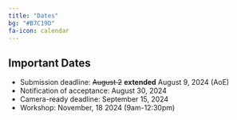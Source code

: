 ```yaml
---
title: "Dates"
bg: "#B7C19D"
fa-icon: calendar
---
```


## Important Dates 

- Submission deadline: <s>August 2</s> <b>extended</b> August 9, 2024 (AoE)
- Notification of acceptance: August 30, 2024
- Camera-ready deadline: September 15, 2024
- Workshop: November, 18 2024 (9am-12:30pm)

